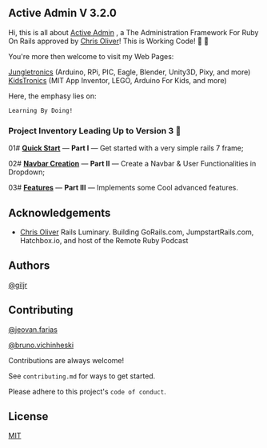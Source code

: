 ## Active Admin V 3.2.0
Hi, this is all about [Active Admin](https://activeadmin.info/documentation.html) , a The Administration Framework For Ruby On Rails approved by [Chris Oliver](https://github.com/excid3)!
This is Working Code! :tada: :rocket:


You're more then welcome to visit my Web Pages: 

 [Jungletronics](https://medium.com/jungletronics) (Arduino, RPi, PIC, Eagle, Blender, Unity3D, Pixy, and more) 
 [KidsTronics](https://medium.com/kidstronics) (MIT App Inventor, LEGO, Arduino For Kids, and more)
 

Here, the emphasy lies on:
```
Learning By Doing!
``` 
### Project Inventory Leading Up to Version 3 :ant:

01# **[Quick Start](https://medium.com/jungletronics/rails-active-admin-3-2-0-85d04f40e066)** — **Part I** — Get started with a very simple rails 7 frame;

02# **[Navbar Creation](https://medium.com/jungletronics/navbar-4-active-admin-3-2-0-d9a1d74cd1ab)** — **Part II** — Create a Navbar & User Functionalities in Dropdown;

03# **[Features](https://medium.com/jungletronics/active-admin-3-2-0-cool-features-ca9042b896bb)** — **Part III** — Implements some Cool advanced features.


## Acknowledgements

 - [Chris Oliver](https://github.com/excid3) Rails Luminary. Building GoRails.com, JumpstartRails.com, Hatchbox.io, and host of the Remote Ruby Podcast


## Authors

[@giljr](https://www.linkedin.com/in/giljrx/)
## Contributing

[@jeovan.farias](https://www.linkedin.com/in/jeovan-f-6283b8145/)

[@bruno.vichinheski](https://www.linkedin.com/in/brunovichinheski/)
 


Contributions are always welcome!

See `contributing.md` for ways to get started.

Please adhere to this project's `code of conduct`.


## License

[MIT](https://choosealicense.com/licenses/mit/)

